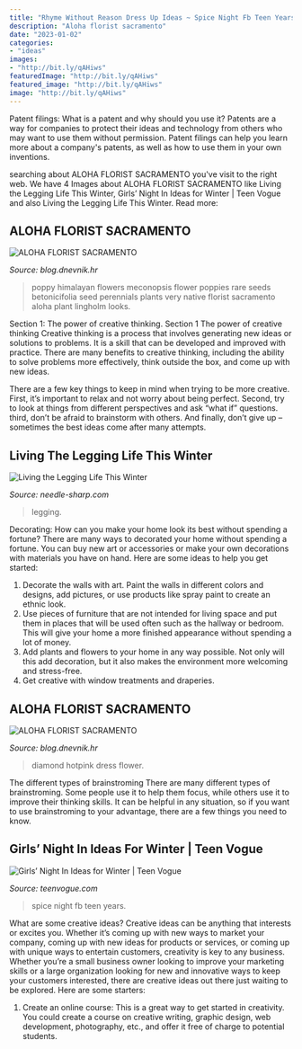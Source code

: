 ```yaml
---
title: "Rhyme Without Reason Dress Up Ideas ~ Spice Night Fb Teen Years"
description: "Aloha florist sacramento"
date: "2023-01-02"
categories:
- "ideas"
images:
- "http://bit.ly/qAHiws"
featuredImage: "http://bit.ly/qAHiws"
featured_image: "http://bit.ly/qAHiws"
image: "http://bit.ly/qAHiws"
---
```



Patent filings: What is a patent and why should you use it?
Patents are a way for companies to protect their ideas and technology from others who may want to use them without permission. Patent filings can help you learn more about a company's patents, as well as how to use them in your own inventions.

	

		
searching about ALOHA FLORIST SACRAMENTO you've visit to the right web. We have 4 Images about ALOHA FLORIST SACRAMENTO like Living the Legging Life This Winter, Girls’ Night In Ideas for Winter | Teen Vogue and also Living the Legging Life This Winter. Read more:
		
    
## ALOHA FLORIST SACRAMENTO

<img loading=lazy src="http://bit.ly/qAHiws" onerror="this.onerror=null;this.src='https://tse1.mm.bing.net/th?id=OIP.pkPa28lbnlSi_CTRl__zHQAAAA&amp;pid=15.1';" alt="ALOHA FLORIST SACRAMENTO">

_Source: blog.dnevnik.hr_

>poppy himalayan flowers meconopsis flower poppies rare seeds betonicifolia seed perennials plants very native florist sacramento aloha plant lingholm looks. 

	

Section 1: The power of creative thinking.
Section 1 The power of creative thinking
Creative thinking is a process that involves generating new ideas or solutions to problems. It is a skill that can be developed and improved with practice. There are many benefits to creative thinking, including the ability to solve problems more effectively, think outside the box, and come up with new ideas.

There are a few key things to keep in mind when trying to be more creative. First, it’s important to relax and not worry about being perfect. Second, try to look at things from different perspectives and ask “what if” questions. third, don’t be afraid to brainstorm with others. And finally, don’t give up – sometimes the best ideas come after many attempts.

    
## Living The Legging Life This Winter

<img loading=lazy src="https://cdn.shopify.com/s/files/1/2016/4075/files/5_9719ea03-0fc4-4259-b337-76dcaae05341_480x480.png?v=1607961968" onerror="this.onerror=null;this.src='https://tse4.mm.bing.net/th?id=OIP.Ik2Pp7AzWjqOGJTDXxsNogHaCf&amp;pid=15.1';" alt="Living the Legging Life This Winter">

_Source: needle-sharp.com_

>legging. 

	

Decorating: How can you make your home look its best without spending a fortune?
There are many ways to decorated your home without spending a fortune. You can buy new art or accessories or make your own decorations with materials you have on hand. Here are some ideas to help you get started: 
1. Decorate the walls with art. Paint the walls in different colors and designs, add pictures, or use products like spray paint to create an ethnic look. 
2. Use pieces of furniture that are not intended for living space and put them in places that will be used often such as the hallway or bedroom. This will give your home a more finished appearance without spending a lot of money. 
3. Add plants and flowers to your home in any way possible. Not only will this add decoration, but it also makes the environment more welcoming and stress-free. 
4. Get creative with window treatments and draperies.

    
## ALOHA FLORIST SACRAMENTO

<img loading=lazy src="http://bit.ly/rl4sgX" onerror="this.onerror=null;this.src='https://tse3.mm.bing.net/th?id=OIP.KdSXCNAet7Aw51lC6eSthAHaFO&amp;pid=15.1';" alt="ALOHA FLORIST SACRAMENTO">

_Source: blog.dnevnik.hr_

>diamond hotpink dress flower. 

	

The different types of brainstroming
There are many different types of brainstroming. Some people use it to help them focus, while others use it to improve their thinking skills. It can be helpful in any situation, so if you want to use brainstroming to your advantage, there are a few things you need to know.

    
## Girls’ Night In Ideas For Winter | Teen Vogue

<img loading=lazy src="https://assets.teenvogue.com/photos/5876afebbdc82a7d6c6739aa/16:9/w_1280,c_limit/girls-night-in-fb.jpg?mbid=social_retweet" onerror="this.onerror=null;this.src='https://tse4.mm.bing.net/th?id=OIP.TluwL3FBYUfsBMhO2QD6xgHaD4&amp;pid=15.1';" alt="Girls’ Night In Ideas for Winter | Teen Vogue">

_Source: teenvogue.com_

>spice night fb teen years. 

	

What are some creative ideas?
Creative ideas can be anything that interests or excites you. Whether it’s coming up with new ways to market your company, coming up with new ideas for products or services, or coming up with unique ways to entertain customers, creativity is key to any business. Whether you’re a small business owner looking to improve your marketing skills or a large organization looking for new and innovative ways to keep your customers interested, there are creative ideas out there just waiting to be explored. Here are some starters: 
1) Create an online course: This is a great way to get started in creativity. You could create a course on creative writing, graphic design, web development, photography, etc., and offer it free of charge to potential students.

